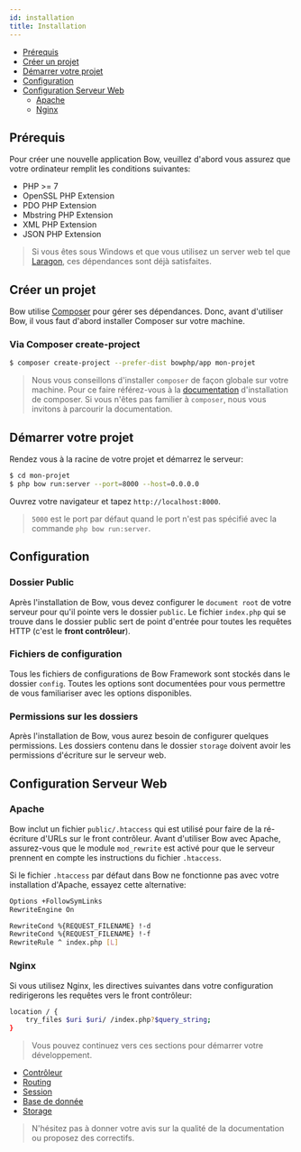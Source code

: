 ```yaml
---
id: installation
title: Installation
---
```


- [Prérequis](#prerequis)
- [Créer un projet](#creer-un-projet)
- [Démarrer votre projet](#demarrer-votre-projet)
- [Configuration](#configuration)
- [Configuration Serveur Web](#configuration-serveur-web)
  - [Apache](#apache)
  - [Nginx](#nginx)

## Prérequis

Pour créer une nouvelle application Bow, veuillez d'abord vous assurez que votre ordinateur remplit les conditions suivantes:

- PHP >= 7
- OpenSSL PHP Extension
- PDO PHP Extension
- Mbstring PHP Extension
- XML PHP Extension
- JSON PHP Extension

> Si vous êtes sous Windows et que vous utilisez un server web tel que [Laragon](https://laragon.org/), ces dépendances sont déjà satisfaites.

## Créer un projet

Bow utilise [Composer](https://getcomposer.org) pour gérer ses dépendances. Donc, avant d'utiliser Bow, il vous faut d'abord installer Composer sur votre machine.

### Via Composer create-project

```sh
$ composer create-project --prefer-dist bowphp/app mon-projet
```

> Nous vous conseillons d'installer `composer` de façon globale sur votre machine. Pour ce faire référez-vous à la [documentation](https://getcomposer.org/download) d'installation de composer.
> Si vous n'êtes pas familier à `composer`, nous vous invitons à parcourir la documentation.

<script id="asciicast-s8HpeoaUwnxEZ7OOPRxxXE52z" src="https://asciinema.org/a/s8HpeoaUwnxEZ7OOPRxxXE52z.js" data-speed="2"  data-rows="20" async></script>

## Démarrer votre projet

Rendez vous à la racine de votre projet et démarrez le serveur:

```sh
$ cd mon-projet
$ php bow run:server --port=8000 --host=0.0.0.0
```

Ouvrez votre navigateur et tapez `http://localhost:8000`.

> `5000` est le port par défaut quand le port n'est pas spécifié avec la commande `php bow run:server`.

## Configuration

### Dossier Public

Après l'installation de Bow, vous devez configurer le `document root` de votre serveur pour qu'il pointe vers le dossier `public`. Le fichier `index.php` qui se trouve dans le dossier public sert de point d'entrée pour toutes les requêtes HTTP (c'est le **front contrôleur**).

### Fichiers de configuration

Tous les fichiers de configurations de Bow Framework sont stockés dans le dossier `config`. Toutes les options sont documentées pour vous permettre de vous familiariser avec les options disponibles.

### Permissions sur les dossiers

Après l'installation de Bow, vous aurez besoin de configurer quelques permissions. Les dossiers contenu dans le dossier `storage` doivent avoir les permissions d'écriture sur le serveur web.

## Configuration Serveur Web

### Apache

Bow inclut un fichier `public/.htaccess` qui est utilisé pour faire de la ré-écriture d'URLs sur le front contrôleur. Avant d'utiliser Bow avec Apache, assurez-vous que le module `mod_rewrite` est activé pour que le serveur
prennent en compte les instructions du fichier `.htaccess`.

Si le fichier `.htaccess` par défaut dans Bow ne fonctionne pas avec votre installation d'Apache, essayez cette alternative:

```bash
Options +FollowSymLinks
RewriteEngine On

RewriteCond %{REQUEST_FILENAME} !-d
RewriteCond %{REQUEST_FILENAME} !-f
RewriteRule ^ index.php [L]
```

### Nginx

Si vous utilisez Nginx, les directives suivantes dans votre configuration redirigerons les requêtes vers le front contrôleur:

```sh
location / {
    try_files $uri $uri/ /index.php?$query_string;
}
```

> Vous pouvez continuez vers ces sections pour démarrer votre développement.

- [Contrôleur](./controllers.md)
- [Routing](./routing.md)
- [Session](./session.md)
- [Base de donnée](./database.md)
- [Storage](./storage.md)

> N'hésitez pas à donner votre avis sur la qualité de la documentation ou proposez des correctifs.
